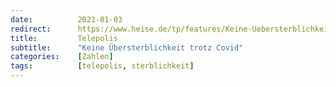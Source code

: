 ```yaml
---
date:          2021-01-03
redirect:      https://www.heise.de/tp/features/Keine-Uebersterblichkeit-trotz-Covid-5001962.html
title:         Telepolis
subtitle:      "Keine Übersterblichkeit trotz Covid"
categories:    [Zahlen]
tags:          [telepolis, sterblichkeit]
---
```

